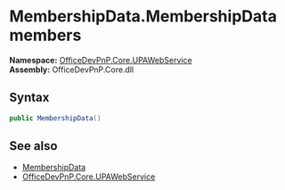 # MembershipData.MembershipData members 
  

**Namespace:** [OfficeDevPnP.Core.UPAWebService](OfficeDevPnP.Core.UPAWebService.md)  
**Assembly:** OfficeDevPnP.Core.dll  
## Syntax
```C#
public MembershipData()
```
## See also
- [MembershipData](OfficeDevPnP.Core.UPAWebService.MembershipData.md)
- [OfficeDevPnP.Core.UPAWebService](OfficeDevPnP.Core.UPAWebService.md)
